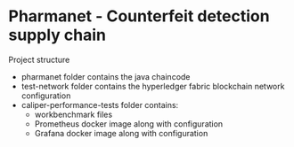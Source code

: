 # Pharmanet - Counterfeit detection supply chain

Project structure

- pharmanet folder contains the java chaincode
- test-network folder contains the hyperledger fabric blockchain network configuration
- caliper-performance-tests folder contains:
  - workbenchmark files
  - Prometheus docker image along with configuration
  - Grafana docker image along with configuration
